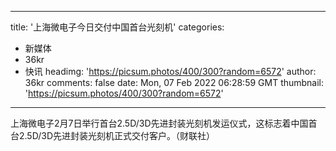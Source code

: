 
---
title: '上海微电子今日交付中国首台光刻机'
categories: 
 - 新媒体
 - 36kr
 - 快讯
headimg: 'https://picsum.photos/400/300?random=6572'
author: 36kr
comments: false
date: Mon, 07 Feb 2022 06:28:59 GMT
thumbnail: 'https://picsum.photos/400/300?random=6572'
---

<div>   
上海微电子2月7日举行首台2.5D/3D先进封装光刻机发运仪式，这标志着中国首台2.5D/3D先进封装光刻机正式交付客户。（财联社）  
</div>
            